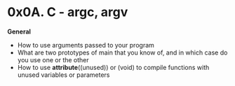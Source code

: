 # 0x0A. C - argc, argv

**General**

- How to use arguments passed to your program
- What are two prototypes of main that you know of, and in which case do you use one or the other
- How to use **attribute**((unused)) or (void) to compile functions with unused variables or parameters
